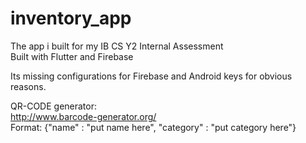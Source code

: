 # inventory_app

The app i built for my IB CS Y2 Internal Assessment  
Built with Flutter and Firebase  

Its missing configurations for Firebase and Android keys for obvious reasons.  


QR-CODE generator:  
http://www.barcode-generator.org/  
Format: {"name" : "put name here", "category" : "put category here"}
